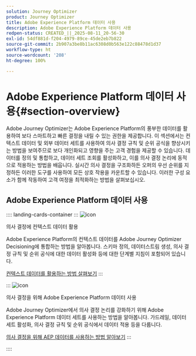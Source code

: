 ```yaml
---
solution: Journey Optimizer
product: Journey Optimizer
title: Adobe Experience Platform 데이터 사용
description: Adobe Experience Platform 데이터 사용
redpen-status: CREATED_||_2025-08-11_20-56-30
exl-id: 54df881d-f204-4979-89ce-45de2eb7b822
source-git-commit: 2b907a3be8b11ac6308d0b563e122c88478d1d37
workflow-type: ht
source-wordcount: '208'
ht-degree: 100%

---
```


# Adobe Experience Platform 데이터 사용{#section-overview}

Adobe Journey Optimizer는 Adobe Experience Platform의 풍부한 데이터를 활용하여 보다 스마트하고 빠른 결정을 내릴 수 있는 권한을 제공합니다. 이 섹션에서는 컨텍스트 데이터 및 외부 데이터 세트를 사용하여 의사 결정 규칙 및 순위 공식을 향상시키는 방법을 보여주므로 보다 개인화되고 영향을 주는 고객 경험을 제공할 수 있습니다. 데이터를 정의 및 통합하고, 데이터 세트 조회를 활성화하고, 이를 의사 결정 논리에 동적으로 적용하는 방법을 배웁니다. 실시간 의사 결정을 구조화하든 오퍼의 우선 순위를 지정하든 이러한 도구를 사용하여 모든 상호 작용을 카운트할 수 있습니다. 이러한 구성 요소가 함께 작동하여 고객 여정을 최적화하는 방법을 살펴보십시오.

## Adobe Experience Platform 데이터 사용

:::: landing-cards-container
:::
![icon](https://cdn.experienceleague.adobe.com/icons/puzzle-piece.svg?lang=ko)

의사 결정에 컨텍스트 데이터 활용

Adobe Experience Platform의 컨텍스트 데이터를 Adobe Journey Optimizer Decisioning에 통합하는 방법을 알아봅니다. 스키마 정의, 데이터스트림 생성, 의사 결정 규칙 및 순위 공식에 대한 데이터 활성화 등에 대한 단계별 지침이 포함되어 있습니다.

[컨텍스트 데이터를 활용하는 방법 살펴보기](../using/experience-decisioning/context-data.md)
:::

:::
![icon](https://cdn.experienceleague.adobe.com/icons/gear.svg?lang=ko)

의사 결정을 위해 Adobe Experience Platform 데이터 사용

Adobe Journey Optimizer에서 의사 결정 논리를 강화하기 위해 Adobe Experience Platform 데이터 세트를 사용하는 방법을 알아봅니다. 가드레일, 데이터 세트 활성화, 의사 결정 규칙 및 순위 공식에서 데이터 적용 등을 다룹니다.

[의사 결정을 위해 AEP 데이터를 사용하는 방법 알아보기](../using/experience-decisioning/aep-data-exd.md)
:::

::::
